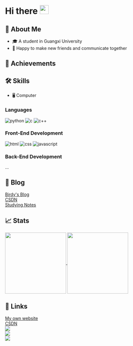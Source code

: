 # Hi there <img src="https://media.giphy.com/media/hvRJCLFzcasrR4ia7z/giphy.gif" width="29px" height="29px">

## 🚀 About Me
<ul>
  <li>🎓 A student in Guangxi University</li>
  <li>👻 Happy to make new friends and communicate together</li>
</ul>

## 🏅 Achievements

## 🛠️ Skills
<ul>
  <li>🖥️ Computer</li>
</ul>

### Languages
![python](https://img.shields.io/badge/Python-3776AB?logo=python&logoColor=white) 
![c](https://img.shields.io/badge/C-A8B9CC?logo=c&logoColor=white)
![c++](https://img.shields.io/badge/c++-00599C?logo=cplusplus&logoColor=white)

### Front-End Development
![html](https://img.shields.io/badge/HTML5-E34F26?logo=html5&logoColor=white)
![css](https://img.shields.io/badge/CSS3-1572B6?logo=css3&logoColor=white)
![javascript](https://img.shields.io/badge/logo-javascript-blue?logo=javascript)

### Back-End Development
...

## 📝 Blog
<a href="https://www.birdyweb.top/">Birdy's Blog</a>
<br>
<a href="https://blog.csdn.net/DaphneOdera17">CSDN</a> 
<br>
<a href="https://github.com/DaphneOdera17/notes">Studying Notes</a>

## 📈 Stats
<a href="https://github.com/anuraghazra/github-readme-stats">
  <img height=200 align="center" src="https://github-readme-stats.vercel.app/api?username=DaphneOdera17&show_icons=true&rank_icon=github&include_all_commits=true"/>
</a>
<a href="https://github.com/anuraghazra/convoychat">
  <img height=200 align="center" src="https://github-readme-stats.vercel.app/api/top-langs?username=DaphneOdera17&layout=compact&langs_count=8&card_width=320" />
</a>

## 🔗 Links
<a href="https://www.birdyweb.top">My own website</a>
<br>
<a href="https://blog.csdn.net/DaphneOdera17">CSDN</a>
<br>
<a href="https://stackoverflow.com/users/22276736/birdy">
  <img src="https://img.shields.io/badge/stackoverflow-F58025?logo=stackoverflow&logoColor=white">
</a>
<br>
<a href="https://www.instagram.com/beiweishiqiduzhuanjiao/">
  <img src="https://img.shields.io/badge/instagram-E4405F?logo=instagram&logoColor=white">
</a>
<br>
<a href="https://www.facebook.com/profile.php?id=61553843763952">
  <img src="https://img.shields.io/badge/facebook-0866FF?logo=facebook&logoColor=white">
</a>

